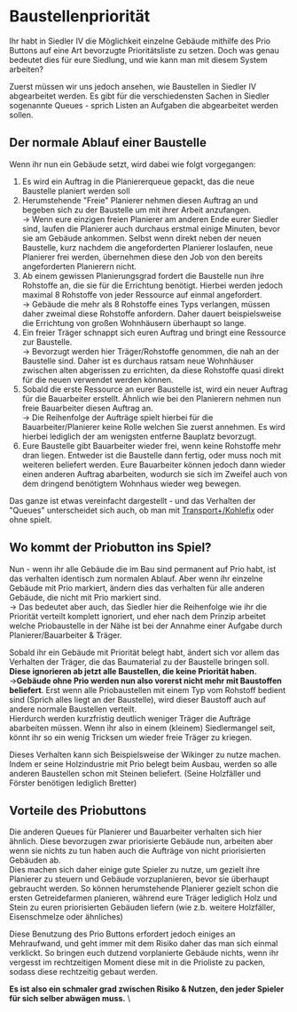 # Baustellenpriorität

Ihr habt in Siedler IV die Möglichkeit einzelne Gebäude mithilfe des Prio Buttons auf eine Art bevorzugte Prioritätsliste zu setzen. Doch was genau bedeutet dies für eure Siedlung, und wie kann man mit diesem System arbeiten?

Zuerst müssen wir uns jedoch ansehen, wie Baustellen in Siedler IV abgearbeitet werden. Es gibt für die verschiedensten Sachen in Siedler sogenannte Queues - sprich Listen an Aufgaben die abgearbeitet werden sollen.&#x20;

## Der normale Ablauf einer Baustelle

Wenn ihr nun ein Gebäude setzt, wird dabei wie folgt vorgegangen:

1. Es wird ein Auftrag in die Planiererqueue gepackt, das die neue Baustelle planiert werden soll
2. Herumstehende "Freie" Planierer nehmen diesen Auftrag an und begeben sich zu der Baustelle um mit ihrer Arbeit anzufangen. \
   \-> Wenn eure einzigen freien Planierer am anderen Ende eurer Siedler sind, laufen die Planierer auch durchaus erstmal einige Minuten, bevor sie am Gebäude ankommen. Selbst wenn direkt neben der neuen Baustelle, kurz nachdem die angeforderten Planierer loslaufen, neue Planierer frei werden, übernehmen diese den Job von den bereits angeforderten Planierern nicht.&#x20;
3. Ab einem gewissen Planierungsgrad fordert die Baustelle nun ihre Rohstoffe an, die sie für die Errichtung benötigt. Hierbei werden jedoch maximal 8 Rohstoffe von jeder Ressource auf einmal angefordert.\
   \-> Gebäude die mehr als 8 Rohstoffe eines Typs verlangen, müssen daher zweimal diese Rohstoffe anfordern. Daher dauert beispielsweise die Errichtung von großen Wohnhäusern überhaupt so lange.
4. Ein freier Träger schnappt sich euren Auftrag und bringt eine Ressource zur Baustelle. \
   \-> Bevorzugt werden hier Träger/Rohstoffe genommen, die nah an der Baustelle sind. Daher ist es durchaus ratsam neue Wohnhäuser zwischen alten abgerissen zu errichten, da diese Rohstoffe quasi direkt für die neuen verwendet werden können.&#x20;
5. Sobald die erste Ressource an eurer Baustelle ist, wird ein neuer Auftrag für die Bauarbeiter erstellt. Ähnlich wie bei den Planierern nehmen nun freie Bauarbeiter diesen Auftrag an. \
   \-> Die Reihenfolge der Aufträge spielt hierbei für die Bauarbeiter/Planierer keine Rolle welchen Sie zuerst annehmen. Es wird hierbei lediglich der am wenigsten entferne Bauplatz bevorzugt.&#x20;
6. Eure Baustelle gibt Bauarbeiter wieder frei, wenn keine Rohstoffe mehr dran liegen. Entweder ist die Baustelle dann fertig, oder muss noch mit weiteren beliefert werden. Eure Bauarbeiter können jedoch dann wieder einen anderen Auftrag abarbeiten, wodurch sie sich im Zweifel auch von dem dringend benötigtem Wohnhaus wieder weg bewegen.&#x20;

Das ganze ist etwas vereinfacht dargestellt - und das Verhalten der "Queues" unterscheidet sich auch, ob man mit [Transport+/Kohlefix](../multiplayer/transport+-kohlebug-fix.md) oder ohne spielt.&#x20;

## Wo kommt der Priobutton ins Spiel?

Nun - wenn ihr alle Gebäude die im Bau sind permanent auf Prio habt, ist das verhalten identisch zum normalen Ablauf. Aber wenn ihr einzelne Gebäude mit Prio markiert, ändern dies das verhalten für alle anderen Gebäude, die nicht mit Prio markiert sind. \
\-> Das bedeutet aber auch, das Siedler hier die Reihenfolge wie ihr die Priorität verteilt komplett ignoriert, und eher nach dem Prinzip arbeitet welche Priobaustelle in der Nähe ist bei der Annahme einer Aufgabe durch Planierer/Bauarbeiter & Träger.&#x20;

Sobald ihr ein Gebäude mit Priorität belegt habt, ändert sich vor allem das Verhalten der Träger, die das Baumaterial zu der Baustelle bringen soll. **Diese ignorieren ab jetzt alle Baustellen, die keine Priorität haben.**\
\->**Gebäude ohne Prio werden nun also vorerst nicht mehr mit Baustoffen beliefert**. Erst wenn alle Priobaustellen mit einem Typ vom Rohstoff bedient sind (Sprich alles liegt an der Baustelle), wird dieser Baustoff auch auf andere normale Baustellen verteilt. \
Hierdurch werden kurzfristig deutlich weniger Träger die Aufträge abarbeiten müssen. Wenn ihr also in einem (kleinem) Siedlermangel seit, könnt ihr so ein wenig Tricksen um wieder freie Träger zu kriegen.&#x20;

Dieses Verhalten kann sich Beispielsweise der Wikinger zu nutze machen. Indem er seine Holzindustrie mit Prio belegt beim Ausbau, werden so alle anderen Baustellen schon mit Steinen beliefert. (Seine Holzfäller und Förster benötigen lediglich Bretter)

## Vorteile des Priobuttons

Die anderen Queues für Planierer und Bauarbeiter verhalten sich hier ähnlich. Diese bevorzugen zwar priorisierte Gebäude nun, arbeiten aber wenn sie nichts zu tun haben auch die Aufträge von nicht priorisierten Gebäuden ab. \
Dies machen sich daher einige gute Spieler zu nutze, um gezielt ihre Planierer zu steuern und Gebäude vorzuplanieren, bevor sie überhaupt gebraucht werden. So können herumstehende Planierer gezielt schon die ersten Getreidefarmen planieren, während eure Träger lediglich Holz und Stein zu euren priorisierten Gebäuden liefern (wie z.b. weitere Holzfäller, Eisenschmelze oder ähnliches)

Diese Benutzung des Prio Buttons erfordert jedoch einiges an Mehraufwand, und geht immer mit dem Risiko daher das man sich einmal verklickt. So bringen euch dutzend vorplanierte Gebäude nichts, wenn ihr vergesst im rechtzeitigen Moment diese mit in die Prioliste zu packen, sodass diese rechtzeitig gebaut werden.&#x20;

**Es ist also ein schmaler grad zwischen Risiko & Nutzen, den jeder Spieler für sich selber abwägen muss.** \
